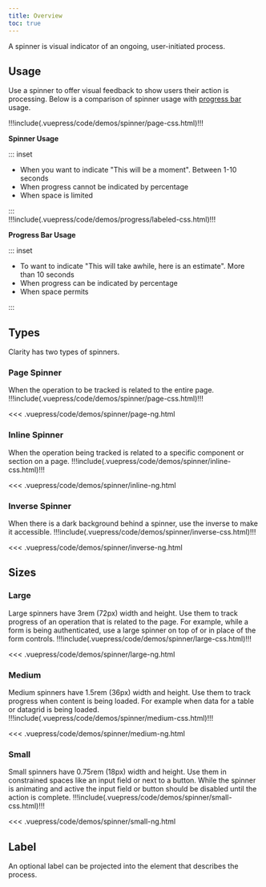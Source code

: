 ```yaml
---
title: Overview
toc: true
---
```


A spinner is visual indicator of an ongoing, user-initiated process.

## Usage

Use a spinner to offer visual feedback to show users their action is processing. Below is a comparison of spinner usage with [progress bar](/angular-components/progress-bar/) usage.

<div class="clr-row">
<div class="clr-col-md-12 clr-col-lg-6">

<div class="doc-height-100-container" cds-layout="p-t:md">
<doc-demo>
!!!include(.vuepress/code/demos/spinner/page-css.html)!!!
</doc-demo>
</div>

**Spinner Usage**

::: inset

<ul class="list">
<li>When you want to indicate "This will be a moment". Between 1-10 seconds</li>
<li>When progress cannot be indicated by percentage</li>
<li>When space is limited</li>
</ul>
:::

</div>
<div class="clr-col-md-12 clr-col-lg-6">
<div class="doc-height-100-container" cds-layout="p:xl">
<doc-demo>
!!!include(.vuepress/code/demos/progress/labeled-css.html)!!!
</doc-demo>
</div>

**Progress Bar Usage**

::: inset

<ul class="list">
<li>To want to indicate "This will take awhile, here is an estimate". More than 10 seconds</li>
<li>When progress can be indicated by percentage</li>
<li>When space permits</li>
</ul>

:::

</div>
</div>

## Types

Clarity has two types of spinners.

### Page Spinner

When the operation to be tracked is related to the entire page.
<doc-demo>
!!!include(.vuepress/code/demos/spinner/page-css.html)!!!
</doc-demo>

<doc-code>
<<< .vuepress/code/demos/spinner/page-ng.html
</doc-code>

### Inline Spinner

When the operation being tracked is related to a specific component or section on a page.
<doc-demo>
!!!include(.vuepress/code/demos/spinner/inline-css.html)!!!
</doc-demo>

<doc-code>
<<< .vuepress/code/demos/spinner/inline-ng.html
</doc-code>

### Inverse Spinner

When there is a dark background behind a spinner, use the inverse to make it accessible.
<doc-demo>
!!!include(.vuepress/code/demos/spinner/inverse-css.html)!!!
</doc-demo>

<doc-code>
<<< .vuepress/code/demos/spinner/inverse-ng.html
</doc-code>

## Sizes

### Large

Large spinners have 3rem (72px) width and height. Use them to track progress of an operation that is related to the page. For example, while a form is being authenticated, use a large spinner on top of or in place of the form controls.
<doc-demo>
!!!include(.vuepress/code/demos/spinner/large-css.html)!!!
</doc-demo>

<doc-code>
<<< .vuepress/code/demos/spinner/large-ng.html
</doc-code>

### Medium

Medium spinners have 1.5rem (36px) width and height. Use them to track progress when content is being loaded. For example when data for a table or datagrid is being loaded.
<doc-demo>
!!!include(.vuepress/code/demos/spinner/medium-css.html)!!!
</doc-demo>

<doc-code>
<<< .vuepress/code/demos/spinner/medium-ng.html
</doc-code>

### Small

Small spinners have 0.75rem (18px) width and height. Use them in constrained spaces like an input field or next to a button. While the spinner is animating and active the input field or button should be disabled until the action is complete.
<doc-demo>
!!!include(.vuepress/code/demos/spinner/small-css.html)!!!
</doc-demo>

<doc-code>
<<< .vuepress/code/demos/spinner/small-ng.html
</doc-code>

## Label

An optional label can be projected into the element that describes the process.
